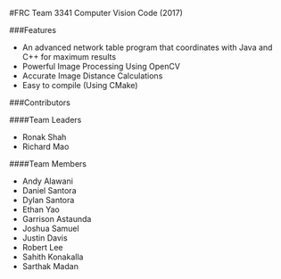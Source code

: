 #FRC Team 3341 Computer Vision Code (2017)

###Features
* An advanced network table program that coordinates with Java and C++ for maximum results
* Powerful Image Processing Using OpenCV
* Accurate Image Distance Calculations
* Easy to compile (Using CMake)

###Contributors

####Team Leaders
* Ronak Shah
* Richard Mao

####Team Members
* Andy Alawani
* Daniel Santora
* Dylan Santora
* Ethan Yao
* Garrison Astaunda
* Joshua Samuel
* Justin Davis
* Robert Lee
* Sahith Konakalla
* Sarthak Madan
